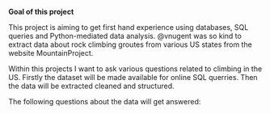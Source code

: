 **Goal of this project**

This project is aiming to get first hand experience using databases, SQL queries and Python-mediated data analysis.
@vnugent was so kind to extract data about rock climbing groutes from various US states from the website MountainProject.

Within this projects I want to ask various questions related to climbing in the US. 
Firstly the dataset will be made available for online SQL querries. Then the data will be extracted cleaned and structured.

The following questions about the data will get answered:

